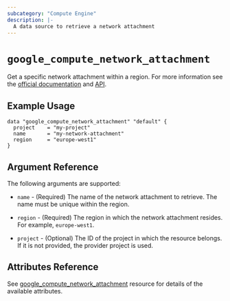 ```yaml
---
subcategory: "Compute Engine"
description: |-
  A data source to retrieve a network attachment
---
```


# `google_compute_network_attachment`

Get a specific network attachment within a region. For more information see
the [official documentation](https://cloud.google.com/vpc/docs/about-network-attachments)
and [API](https://cloud.google.com/compute/docs/reference/rest/v1/networkAttachments/get).

## Example Usage

```hcl
data "google_compute_network_attachment" "default" {
  project    = "my-project"
  name       = "my-network-attachment"
  region     = "europe-west1"
}
```

## Argument Reference

The following arguments are supported:

* `name` - (Required) The name of the network attachment to retrieve.
  The name must be unique within the region.

* `region` - (Required) The region in which the network attachment resides.
  For example, `europe-west1`.

* `project` - (Optional) The ID of the project in which the resource belongs.
  If it is not provided, the provider project is used.

## Attributes Reference

See [google_compute_network_attachment](https://registry.terraform.io/providers/hashicorp/google/latest/docs/resources/bigquery_table#attributes-reference) resource for details of the available attributes.